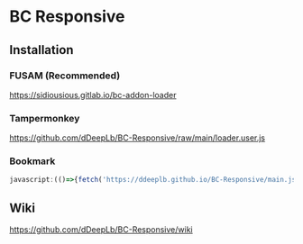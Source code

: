 # BC Responsive
## Installation
### FUSAM (Recommended)
https://sidiousious.gitlab.io/bc-addon-loader
### Tampermonkey
https://github.com/dDeepLb/BC-Responsive/raw/main/loader.user.js
### Bookmark
```javascript
javascript:(()=>{fetch('https://ddeeplb.github.io/BC-Responsive/main.js').then(r=>r.text()).then(r=>eval(r));})();
```
## Wiki
https://github.com/dDeepLb/BC-Responsive/wiki
